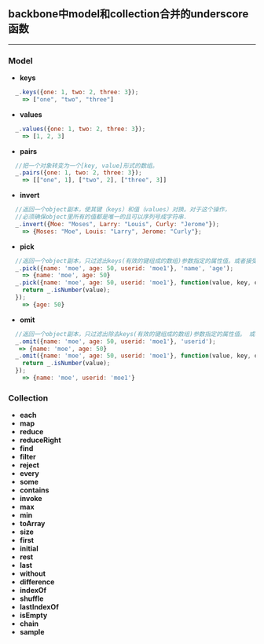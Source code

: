 ## backbone中model和collection合并的underscore函数
------------------------------------------------
### Model
* **keys**
```javascript
  _.keys({one: 1, two: 2, three: 3});
    => ["one", "two", "three"]
```
* **values**
```javascript
  _.values({one: 1, two: 2, three: 3});
    => [1, 2, 3]
```
* **pairs**
```javascript
  //把一个对象转变为一个[key, value]形式的数组。
  _.pairs({one: 1, two: 2, three: 3});
    => [["one", 1], ["two", 2], ["three", 3]]
```
* **invert**
```javascript
  //返回一个object副本，使其键（keys）和值（values）对换。对于这个操作，
  //必须确保object里所有的值都是唯一的且可以序列号成字符串.
  _.invert({Moe: "Moses", Larry: "Louis", Curly: "Jerome"});
    => {Moses: "Moe", Louis: "Larry", Jerome: "Curly"};
```
* **pick**
```javascript
  //返回一个object副本，只过滤出keys(有效的键组成的数组)参数指定的属性值。或者接受一个判断函数，指定挑选哪个key。
  _.pick({name: 'moe', age: 50, userid: 'moe1'}, 'name', 'age');
    => {name: 'moe', age: 50}
  _.pick({name: 'moe', age: 50, userid: 'moe1'}, function(value, key, object) {
    return _.isNumber(value);
  });
    => {age: 50}  
```
* **omit**
```javascript
  //返回一个object副本，只过滤出除去keys(有效的键组成的数组)参数指定的属性值。 或者接受一个判断函数，指定忽略哪个key。
  _.omit({name: 'moe', age: 50, userid: 'moe1'}, 'userid');
   => {name: 'moe', age: 50}
  _.omit({name: 'moe', age: 50, userid: 'moe1'}, function(value, key, object) {
    return _.isNumber(value);
  });
    => {name: 'moe', userid: 'moe1'}
```
### Collection
* **each**
* **map**
* **reduce**
* **reduceRight**
* **find**
* **filter**
* **reject**
* **every**
* **some**
* **contains**
* **invoke**
* **max**
* **min**
* **toArray**
* **size**
* **first**
* **initial**
* **rest**
* **last**
* **without**
* **difference**
* **indexOf**
* **shuffle**
* **lastIndexOf**
* **isEmpty**
* **chain**
* **sample**
